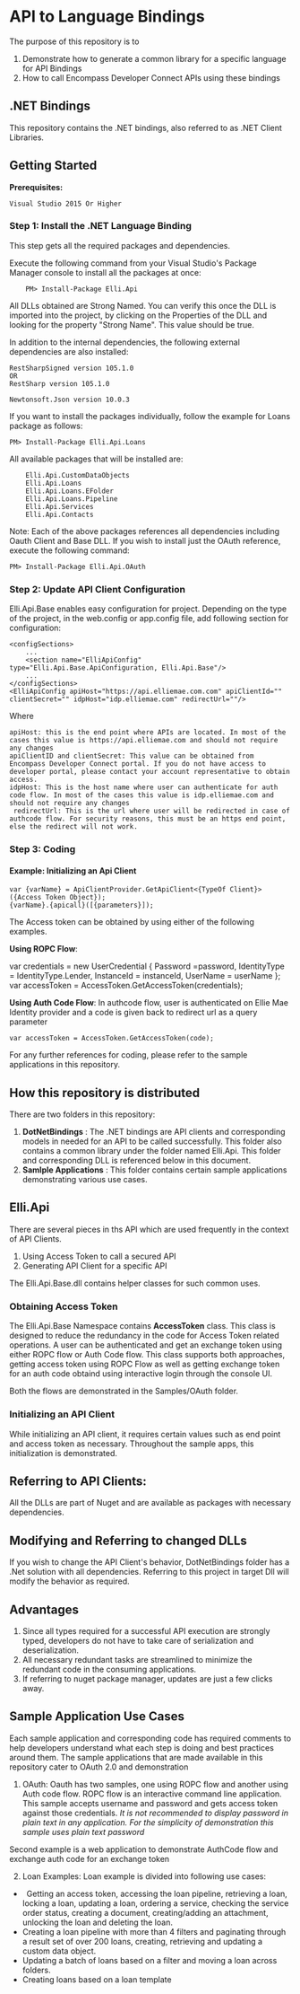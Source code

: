 # API to Language Bindings

The purpose of this repository is to 

1. Demonstrate how to generate a common library for a specific language for API Bindings
2. How to call Encompass Developer Connect APIs using these bindings

## .NET Bindings
This repository contains the .NET bindings, also referred to as .NET Client Libraries.

## Getting Started

**Prerequisites:**

    Visual Studio 2015 Or Higher
   

### Step 1: Install the .NET Language Binding

This step gets all the required packages and dependencies.

Execute the following command from your Visual Studio's Package Manager console to install all the packages at once:

        PM> Install-Package Elli.Api

All DLLs obtained are Strong Named. You can verify this once the DLL is imported into the project, by clicking on the Properties of the DLL and looking for the property "Strong Name". This value should be true.

In addition to the internal dependencies, the following external dependencies are also installed:

    RestSharpSigned version 105.1.0
    OR
    RestSharp version 105.1.0
    
    Newtonsoft.Json version 10.0.3

If you want to install the packages individually, follow the example for Loans package as follows: 

    PM> Install-Package Elli.Api.Loans

All available packages that will be installed are: 

        Elli.Api.CustomDataObjects
        Elli.Api.Loans
        Elli.Api.Loans.EFolder
        Elli.Api.Loans.Pipeline
        Elli.Api.Services
        Elli.Api.Contacts
	
        
    
Note: Each of the above packages references all dependencies including Oauth Client and Base DLL. If you wish to install just the OAuth reference, execute the following command:

    PM> Install-Package Elli.Api.OAuth

### Step 2: Update API Client Configuration
Elli.Api.Base enables easy configuration for project. Depending on the type of the project, in the web.config or app.config file, add following section for configuration:

    <configSections>
        ...
        <section name="ElliApiConfig" type="Elli.Api.Base.ApiConfiguration, Elli.Api.Base"/>
        ...
    </configSections>
    <ElliApiConfig apiHost="https://api.elliemae.com.com" apiClientId="" clientSecret="" idpHost="idp.elliemae.com" redirectUrl=""/>

Where

    apiHost: this is the end point where APIs are located. In most of the cases this value is https://api.elliemae.com and should not require any changes
    apiClientID and clientSecret: This value can be obtained from Encompass Developer Connect portal. If you do not have access to developer portal, please contact your account representative to obtain access.
    idpHost: This is the host name where user can authenticate for auth code flow. In most of the cases this value is idp.elliemae.com and should not require any changes
     redirectUrl: This is the url where user will be redirected in case of authcode flow. For security reasons, this must be an https end point, else the redirect will not work.

### Step 3: Coding 
#### Example: Initializing an Api Client
    var {varName} = ApiClientProvider.GetApiClient<{TypeOf Client}>({Access Token Object});
    {varName}.{apicall}([{parameters}]);
    
The Access token can be obtained by using either of the following examples.

**Using ROPC Flow**:

 var credentials = new UserCredential
                {
                    Password =password,
                    IdentityType = IdentityType.Lender,
                    InstanceId = instanceId,
                    UserName = userName
                };
                var accessToken = AccessToken.GetAccessToken(credentials);
    
**Using Auth Code Flow**:
In authcode flow, user is authenticated on Ellie Mae Identity provider and a code is given back to redirect url as a query parameter

    var accessToken = AccessToken.GetAccessToken(code);

For any further references for coding, please refer to the sample applications in this repository.

## How this repository is distributed

There are two folders in this repository: 
1. **DotNetBindings** : The .NET bindings are API clients and corresponding models in needed for an API to be called successfully. This folder also contains a common library under the folder named Elli.Api. This folder and corresponding DLL is referenced below in this document. 
2. **Samlple Applications** : This folder contains certain sample applications demonstrating various use cases.

## Elli.Api
There are several pieces in ths API which are used frequently in the context of API Clients.
1. Using Access Token to call a secured API
2. Generating API Client for a specific API

The Elli.Api.Base.dll contains helper classes for such common uses.
### Obtaining Access Token

The Elli.Api.Base Namespace contains **AccessToken** class. This class is designed to reduce the redundancy in the code for Access Token related operations. A user can be authenticated and get an exchange token using either ROPC flow or Auth Code flow. This class supports both approaches, getting access token using ROPC Flow as well as getting exchange token for an auth code obtaind using interactive login through the console UI.

Both the flows are demonstrated in the Samples/OAuth folder.

### Initializing an API Client
While initializing an API client, it requires certain values such as end point and access token as necessary. Throughout the sample apps, this initialization is demonstrated.

## Referring to API Clients:
All the DLLs are part of Nuget and are available as packages with necessary dependencies.


## Modifying and Referring to changed DLLs
If you wish to change the API Client's behavior, DotNetBindings folder has a .Net solution with all dependencies. Referring to this project in target Dll will modify the behavior as required.

## Advantages
1. Since all types required for a successful API execution are strongly typed, developers do not have to take care of serialization and deserialization.
2. All necessary redundant tasks are streamlined to minimize the redundant code in the consuming applications.
3. If referring to nuget package manager, updates are just a few clicks away.

## Sample Application Use Cases
Each sample application and corresponding code has required comments to help developers understand what each step is doing and best practices around them. The sample applications that are made available in this repository cater to OAuth 2.0 and demonstration

1. OAuth: Oauth has two samples, one using ROPC flow and another using Auth code flow. ROPC flow is an interactive command line application. This sample accepts username and password and gets access token against those credentials. 
*It is not recommended to display password in plain text in any application. For the simplicity of demonstration this sample uses plain text password*

Second example is a web application to demonstrate AuthCode flow and exchange auth code for an exchange token

2. Loan Examples:
Loan example is divided into following use cases:
  *  Getting an access token, accessing the loan pipeline, retrieving a loan, locking a loan, updating a loan, ordering a service, checking the service order status, creating a document, creating/adding an attachment, unlocking the loan and deleting the loan. 
  * Creating a loan pipeline with more than 4 filters and paginating through a result set of over 200 loans, creating, retrieving and updating a custom data object. 
  * Updating a batch of loans based on a filter and moving a loan across folders. 
  * Creating loans based on a loan template
